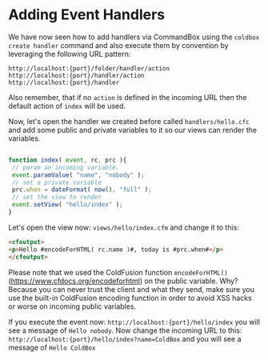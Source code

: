 # Adding Event Handlers

We have now seen how to add handlers via CommandBox using the `coldbox create handler` command and also execute them by convention by leveraging the following URL pattern:

```
http://localhost:{port}/folder/handler/action
http://localhost:{port}/handler/action
http://localhost:{port}/handler
```

Also remember, that if no `action` is defined in the incoming URL then the default action of `index` will be used.

Now, let's open the handler we created before called `handlers/hello.cfc` and add some public and private variables to it so our views can render the variables.

```js

function index( event, rc, prc ){
 // param an incoming variable.
 event.paramValue( "name", "nobody" );
 // set a private variable
 prc.when = dateFormat( now(), "full" );
 // set the view to render
 event.setView( "hello/index" );
}

```

Let's open the view now: `views/hello/index.cfm` and change it to this:

```html
<cfoutput>
<p>Hello #encodeForHTML( rc.name )#, today is #prc.when#</p>
</cfoutput>
```

Please note that we used the ColdFusion function `encodeForHTML()` (https://www.cfdocs.org/encodeforhtml) on the public variable. Why? Because you can never trust the client and what they send, make sure you use the built-in ColdFusion encoding function in order to avoid XSS hacks or worse on incoming public variables.

If you execute the event now: `http://localhost:{port}/hello/index` you will see a message of `Hello nobody`. Now change the incoming URL to this: `http://localhost:{port}/hello/index?name=ColdBox` and you will see a message of `Hello ColdBox`
